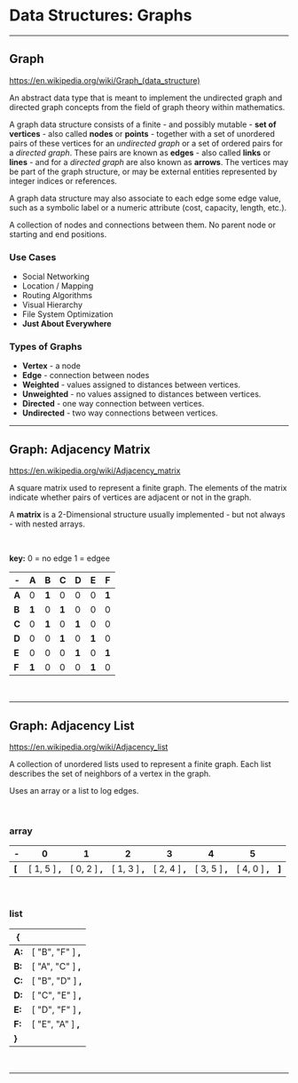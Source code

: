 # Data Structures: Graphs

---

## Graph

<https://en.wikipedia.org/wiki/Graph_(data_structure)>

An abstract data type that is meant to implement the undirected graph and directed graph concepts from the field of graph theory within mathematics.

A graph data structure consists of a finite - and possibly mutable - **set of vertices** - also called **nodes** or **points** - together with a set of unordered pairs of these vertices for an _undirected graph_ or a set of ordered pairs for a _directed graph_. These pairs are known as **edges** - also called **links** or **lines** - and for a _directed graph_ are also known as **arrows**. The vertices may be part of the graph structure, or may be external entities represented by integer indices or references.

A graph data structure may also associate to each edge some edge value, such as a symbolic label or a numeric attribute (cost, capacity, length, etc.).

A collection of nodes and connections between them. No parent node or starting and end positions.

### Use Cases

* Social Networking
* Location / Mapping
* Routing Algorithms
* Visual Hierarchy
* File System Optimization
* **Just About Everywhere**

### Types of Graphs

* **Vertex** - a node
* **Edge** - connection between nodes
* **Weighted** - values assigned to distances between vertices.
* **Unweighted** - no values assigned to distances between vertices.
* **Directed** - one way connection between vertices.
* **Undirected** - two way connections between vertices.

---

## Graph: Adjacency Matrix

<https://en.wikipedia.org/wiki/Adjacency_matrix>

A square matrix used to represent a finite graph. The elements of the matrix indicate whether pairs of vertices are adjacent or not in the graph.

A **matrix** is a 2-Dimensional structure usually implemented - but not always -  with nested arrays.

</br>

**key:**
0 = no edge
1 = edgee

| - | A | B | C | D | E | F |
| --- | --- | --- | --- | --- | --- | --- |
| **A** | 0 | **1** | 0 | 0 | 0 | **1** |
| **B** | **1** | 0 | **1** | 0 | 0 | 0 |
| **C** | 0 | **1** | 0 | **1** | 0 | 0 |
| **D** | 0 | 0 | **1** | 0 | **1** | 0 |
| **E** | 0 | 0 | 0 | **1** | 0 | **1** |
| **F** | **1** | 0 | 0 | 0 | **1** | 0 |

</br>

---

## Graph: Adjacency List

<https://en.wikipedia.org/wiki/Adjacency_list>

A collection of unordered lists used to represent a finite graph. Each list describes the set of neighbors of a vertex in the graph.

Uses an array or a list to log edges.

</br>

### array

| - | 0 | 1 | 2 | 3 | 4 | 5 |  |
| --- | --- | --- | --- | --- | --- | --- | --- |
| **[** | [ 1, 5 ] **,** | [ 0, 2 ] **,** | [ 1, 3 ] **,** | [ 2, 4 ] **,** | [ 3, 5 ] **,** | [ 4, 0 ] **,** | **]**

</br>

### list

| { |  |
| --- | --- |
| **A:** | [ "B", "F" ] **,** |
| **B:** | [ "A", "C" ] **,** |
| **C:** | [ "B", "D" ] **,** |
| **D:** | [ "C", "E" ] **,** |
| **E:** | [ "D", "F" ] **,** |
| **F:** | [ "E", "A" ] **,** |
| **}** |  |

</br>

---
